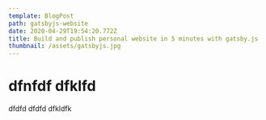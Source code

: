 ```yaml
---
template: BlogPost
path: gatsbyjs-website
date: 2020-04-29T19:54:20.772Z
title: Build and publish personal website in 5 minutes with gatsby.js
thumbnail: /assets/gatsbyjs.jpg
---
```

# dfnfdf dfklfd

dfdfd dfdfd dfkldfk
